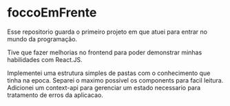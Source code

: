 # foccoEmFrente

Esse repositorio guarda o primeiro projeto em que atuei para entrar no mundo da programação.

Tive que fazer melhorias no frontend para poder demonstrar minhas habilidades com React.JS.

Implementei uma estrutura simples de pastas com o conhecimento que tinha na epoca.
Separei o maximo possivel os components para facil leitura.
Adicionei um context-api para gerenciar um estado necessario para tratamento de erros da aplicacao.


